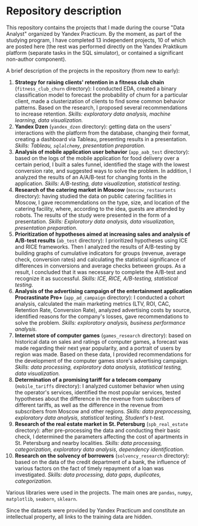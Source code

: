 # Repository description
This repository contains the projects that I made during the course "Data Analyst" organized by Yandex Practicum. By the moment, as part of the studying program, I have completed 13 independent projects, 10 of which are posted here (the rest was performed directly on the Yandex Praktikum platform (separate tasks in the SQL simulator), or contained a significant non-author component).

A brief description of the projects in the repository (from new to early):
1. **Strategy for raising clients' retention in a fitness club chain** (`fitness_club_churn` directory): I conducted EDA, created a binary classification model to forecast the probability of churn for a particular client, made a clusterization of clients to find some common behavior patterns. Based on the research, I proposed several recommendations to increase retention. *Skills: exploratory data analysis, machine learning, data visualization.*
2. **Yandex Dzen** (`yandex_dzen` directory): getting data on the users' interactions with the platform from the database, changing their format, creating a dashboard via Tableau, presenting results in a presentation. *Skills: Tableau, `sqlalchemy`, presentation preparation.*
3. **Analysis of mobile application user behavior** (`app_aab_test` directory): based on the logs of the mobile application  for food delivery over a certain period, I built a sales funnel, identified the stage with the lowest conversion rate, and suggested ways to solve the problem. In addition, I analyzed the results of an A/A/B-test for changing fonts in the application. *Skills: A/B-testing, data visualization, statistical testing.*
4. **Research of the catering market in Moscow** (`moscow_restaurants` directory): having studied the data on public catering facilities in Moscow, I gave recommendations on the type, size, and location of the catering facility, where, according to the idea, guests are attended by robots. The results of the study were presented in the form of a presentation. *Skills: Exploratory data analysis, data visualization, presentation preparation.*
5. **Prioritization of hypotheses aimed at increasing sales and analysis of A/B-test results** (`ab_test` directory): I prioritized hypotheses using ICE and RICE frameworks. Then I analyzed the results of A/B-testing by building graphs of cumulative indicators for groups (revenue, average check, conversion rates) and calculating the statistical significance of differences in conversions and average checks between groups. As a result, I concluded that it was necessary to complete the A/B-test and recognize it as successful. *Skills: ICE, RICE, A/B-testing, statistical testing.*
6. **Analysis of the advertising campaign of the entertainment application Procrastinate Pro+** (`app_ad_campaign` directory): I conducted a cohort analysis, calculated the main marketing metrics (LTV, ROI, CAC, Retention Rate, Conversion Rate), analyzed advertising costs by source, identified reasons for the company's losses, gave recommendations to solve the problem. *Skills: exploratory analysis, business performance analysis.*
7. **Internet store of computer games** (`games_research` directory): based on historical data on sales and ratings of computer games, a forecast was made regarding their next year popularity, and a portrait of users by region was made. Based on these data, I provided recommendations for the development of the computer games store's advertising campaign. *Skills: data processing, exploratory data analysis, statistical testing, data visualization.*
8. **Determination of a promising tariff for a telecom company** (`mobile_tariffs` directory): I analyzed customer behavior when using the operator's services, identified the most popular services, tested hypotheses about the difference in the revenue from subscribers of different tariffs, as well as the difference in the revenue from subscribers from Moscow and other regions. *Skills: data preprocessing, exploratory data analysis, statistical testing, Student's t-test.*
9. **Research of the real estate market in St. Petersburg** (`spb_real_estate` directory): after pre-processing the data and conducting their basic check, I determined the parameters affecting the cost of apartments in St. Petersburg and nearby localities. *Skills: data processing, categorization, exploratory data analysis, dependency identification.*
10. **Research on the solvency of borrowers** (`solvency_research` directory): based on the data of the credit department of a bank, the influence of various factors on the fact of timely repayment of a loan was investigated. *Skills: data processing, data gaps, duplicates, categorization.*

Various libraries were used in the projects. The main ones are `pandas`, `numpy`, `matplotlib`, `seaborn`, `sklearn`.

Since the datasets were provided by Yandex Practicum and constitute an intellectual property, all links to the training data are hidden.